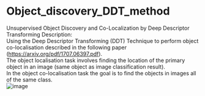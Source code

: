 # Object_discovery_DDT_method
Unsupervised Object Discovery and Co-Localization by Deep Descriptor Transforming
Description:<br>
Using the Deep Descriptor Transforming (DDT) Technique to perform object co-localisation described in the following paper (https://arxiv.org/pdf/1707.06397.pdf). <br>
The object localisation task involves finding the location of the primary object in an image (same object as image classification result). <br>
In the object co-localisation task the goal is to find the objects in images all of the same class.<br>
![image](https://user-images.githubusercontent.com/45408401/221374694-64f05a16-bd8b-4053-8200-4a01f2af1182.png)
